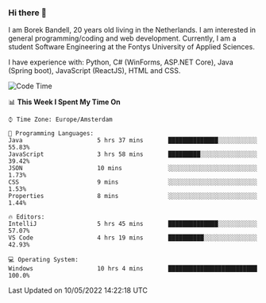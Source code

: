 ### Hi there 👋

I am Borek Bandell, 20 years old living in the Netherlands. I am interested in general programming/coding and web development. Currently, I am a student Software Engineering at the Fontys University of Applied Sciences.

I have experience with: Python, C# (WinForms, ASP.NET Core), Java (Spring boot), JavaScript (ReactJS), HTML and CSS.

<!--START_SECTION:waka-->
![Code Time](http://img.shields.io/badge/Code%20Time-119%20hrs%2030%20mins-blue)

📊 **This Week I Spent My Time On** 

```text
⌚︎ Time Zone: Europe/Amsterdam

💬 Programming Languages: 
Java                     5 hrs 37 mins       ██████████████░░░░░░░░░░░   55.83% 
JavaScript               3 hrs 58 mins       █████████░░░░░░░░░░░░░░░░   39.42% 
JSON                     10 mins             ░░░░░░░░░░░░░░░░░░░░░░░░░   1.73% 
CSS                      9 mins              ░░░░░░░░░░░░░░░░░░░░░░░░░   1.53% 
Properties               8 mins              ░░░░░░░░░░░░░░░░░░░░░░░░░   1.44%

🔥 Editors: 
IntelliJ                 5 hrs 45 mins       ██████████████░░░░░░░░░░░   57.07% 
VS Code                  4 hrs 19 mins       ██████████░░░░░░░░░░░░░░░   42.93%

💻 Operating System: 
Windows                  10 hrs 4 mins       █████████████████████████   100.0%

```


 Last Updated on 10/05/2022 14:22:18 UTC
<!--END_SECTION:waka-->

<!--**tcBorek2002/tcBorek2002** is a ✨ _special_ ✨ repository because its `README.md` (this file) appears on your GitHub profile.

Here are some ideas to get you started:

- 🔭 I’m currently working on ...
- 🌱 I’m currently learning ...
- 👯 I’m looking to collaborate on ...
- 🤔 I’m looking for help with ...
- 💬 Ask me about ...
- 📫 How to reach me: ...
- 😄 Pronouns: ...
- ⚡ Fun fact: ...
-->
